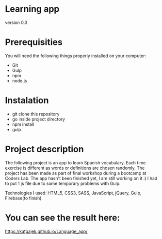 # Learning app

version 0.3

# Prerequisities

You will need the following things properly installed on your computer:

- Git
- Gulp
- npm
- node.js

# Instalation

- git clone this repository
- go inside project directory
- npm install
- gulp

# Project description

The following project is an app to learn Spanish vocabulary. Each time exercise is different as words or definitions are chosen randomly.
The project has been made as part of final workshop during a bootcamp at Coders Lab.
The app hasn't been finished yet, I am still working on it :) 
I had to put 1 js file due to some temporary problems with Gulp.

Technologies I used:
HTML5, CSS3, SASS, JavaScript, jQuery, Gulp, Firebase(to finish).

# You can see the result here:

https://katgajek.github.io/Language_app/
